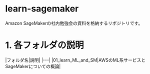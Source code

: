 # learn-sagemaker

Amazon SageMakerの社内勉強会の資料を格納するリポジトリです。

# 1. 各フォルダの説明

|フォルダ名|説明|
|---|
|01_learn_ML_and_SM|AWSのML系サービスとSageMakerについての概論|


